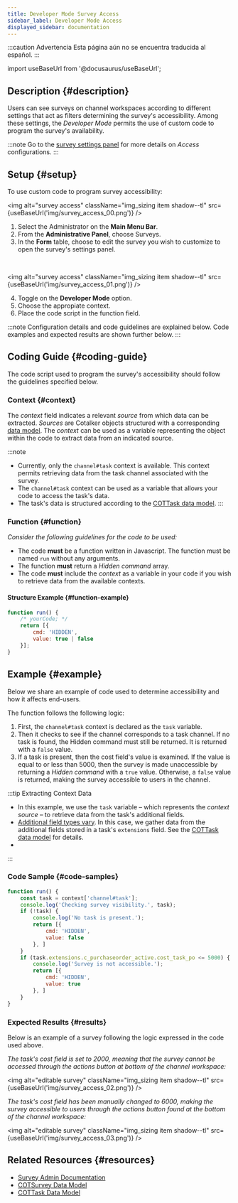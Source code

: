 ```yaml
---
title: Developer Mode Survey Access
sidebar_label: Developer Mode Access
displayed_sidebar: documentation
---
```


:::caution Advertencia
Esta página aún no se encuentra traducida al español.
:::

import useBaseUrl from '@docusaurus/useBaseUrl';

## Description {#description}
Users can see surveys on channel workspaces according to different settings that act as filters determining the survey's accessibility. Among these settings, the _Developer Mode_ permits the use of custom code to program the survey's availability.

:::note
Go to the [survey settings panel](/docs/documentation/admin/survey/survey_overview#access) for more details on _Access_ configurations.
:::

## Setup {#setup}
To use custom code to program survey accessibility:

<img alt="survey access" className="img_sizing item shadow--tl" src={useBaseUrl('img/survey_access_00.png')} />
<br/>

1. Select the <span className="badge badge--primary">Administrator</span> on the **Main Menu Bar**.
2. From the **Administrative Panel**, choose <span className="badge badge--info">Surveys</span>.
3. In the **Form** table, choose to edit the survey you wish to customize to open the survey's settings panel.

<br/>

<img alt="survey access" className="img_sizing item shadow--tl" src={useBaseUrl('img/survey_access_01.png')} />
<br/>

4. Toggle on the **Developer Mode** option.
5. Choose the appropiate context.
6. Place the code script in the function field.

:::note
Configuration details and code guidelines are explained below. Code examples and expected results are shown further below.
:::

## Coding Guide {#coding-guide}
The code script used to program the survey's accessibility should follow the guidelines specified below.

### Context {#context} 
The _context_ field indicates a relevant _source_ from which data can be extracted. _Sources_ are Cotalker objects structured with a corresponding [data model](/docs/documentation/models/overview_model). The _context_ can be used as a variable representing the object within the code to extract data from an indicated source.

:::note
- Currently, only the `channel#task` context is available. This context permits retrieving data from the task channel associated with the survey.
- The `channel#task` context can be used as a variable that allows your code to access the task's data. 
- The task's data is structured according to the [COTTask data model](/docs/documentation/models/tasks/model_tasks). 
:::

### Function {#function}
_Consider the following guidelines for the code to be used:_
- The code **must** be a function written in Javascript. The function must be named `run` without any arguments.
- The function **must** return a _Hidden command_ array.
- The code **must** include the _context_ as a variable in your code if you wish to retrieve data from the available contexts.

#### Structure Example {#function-example}
```javascript
function run() {
    /* yourCode; */
    return [{
        cmd: 'HIDDEN',
        value: true | false
    }];
}
```

## Example {#example}
Below we share an example of code used to determine accessibility and how it affects end-users.

The function follows the following logic:
1. First, the `channel#task` context is declared as the `task` variable.
2. Then it checks to see if the channel corresponds to a task channel. If no task is found, the Hidden command must still be returned. It is returned with a `false` value.
3. If a task is present, then the cost field's value is examined. If the value is equal to or less than 5000, then the survey is made unaccessible by returning a _Hidden command_ with a `true` value. Otherwise, a `false` value is returned, making the survey accessible to users in the channel.

:::tip Extracting Context Data
- In this example, we use the `task` variable – which represents the _context source_ – to retrieve data from the task's additional fields.
- [Additional field types vary](/docs/documentation/admin/workflows/settings_panels/workflow_create_edit#additional-fields). In this case, we gather data from the additional fields stored in a task's `extensions` field. See the [COTTask data model](/docs/documentation/models/tasks/model_tasks) for details.
- 
:::

### Code Sample {#code-samples}



```javascript
function run() {
    const task = context['channel#task'];
    console.log('Checking survey visibility.', task);
    if (!task) {
        console.log('No task is present.');
        return [{
            cmd: 'HIDDEN',
            value: false
        }, ]
    }
    if (task.extensions.c_purchaseorder_active.cost_task_po <= 5000) {
        console.log('Survey is not accessible.');
        return [{
            cmd: 'HIDDEN',
            value: true
        }, ]
    }
}
```

### Expected Results {#results}
Below is an example of a survey following the logic expressed in the code used above.

_The task's cost field is set to 2000, meaning that the survey cannot be accessed through the actions button at bottom of the channel workspace:_

<img alt="editable survey" className="img_sizing item shadow--tl" src={useBaseUrl('img/survey_access_02.png')} />
<br/>

_The task's cost field has been manually changed to 6000, making the survey accessible to users through the actions button found at the bottom of the channel workspace:_

<img alt="editable survey" className="img_sizing item shadow--tl" src={useBaseUrl('img/survey_access_03.png')} />
<br/>

## Related Resources {#resources}
- [Survey Admin Documentation](/docs/documentation/admin/survey/survey_overview)
- [COTSurvey Data Model](/docs/documentation/models/surveys/model_surveys)
- [COTTask Data Model](/docs/documentation/models/tasks/model_tasks)
